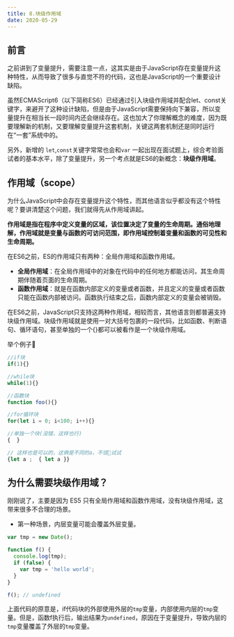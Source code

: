 ```yaml
---
title: 8.块级作⽤域
date: 2020-05-29
---
```


## 前言

之前讲到了变量提升，需要注意一点，这其实是由于JavaScript存在变量提升这种特性，从⽽导致了很多与直觉不符的代码，这也是JavaScript的⼀个重要设计缺陷。

虽然ECMAScript6（以下简称ES6）已经通过引⼊块级作⽤域并配合let、const关键字，来避开了这种设计缺陷，但是由于JavaScript需要保持向下兼容，所以变量提升在相当⻓⼀段时间内还会继续存在。这也加⼤了你理解概念的难度，因为既要理解新的机制，⼜要理解变量提升这套机制，关键这两套机制还是同时运⾏在“⼀套”系统中的。

另外，新增的 `let`,`const`关键字常常也会和`var` 一起出现在面试题上，综合考验面试者的基本水平，除了变量提升，另一个考点就是ES6的新概念：**块级作⽤域**。

## 作⽤域（scope）

为什么JavaScript中会存在变量提升这个特性，⽽其他语⾔似乎都没有这个特性呢？要讲清楚这个问题，我们就得先从作⽤域讲起。

**作⽤域是指在程序中定义变量的区域，该位置决定了变量的⽣命周期。通俗地理解，作⽤域就是变量与函数的可访问范围，即作⽤域控制着变量和函数的可⻅性和⽣命周期。**

在ES6之前，ES的作⽤域只有两种：全局作⽤域和函数作⽤域。
+ **全局作⽤域**：在全局作用域中的对象在代码中的任何地⽅都能访问，其⽣命周期伴随着⻚⾯的⽣命周期。
+ **函数作⽤域**：就是在函数内部定义的变量或者函数，并且定义的变量或者函数只能在函数内部被访问。函数执⾏结束之后，函数内部定义的变量会被销毁。

在ES6之前，JavaScript只⽀持这两种作⽤域，相较⽽⾔，其他语⾔则都普遍⽀持块级作⽤域。块级作⽤域就是使⽤⼀对⼤括号包裹的⼀段代码，⽐如函数、判断语句、循环语句，甚⾄单独的⼀个{}都可以被看作是⼀个块级作⽤域。

举个例子🌰

```js
//if块
if(1){}

//while块
while(1){}

//函数块
function foo(){}

//for循环块
for(let i = 0; i<100; i++){}

//单独⼀个块(没错，这样也行)
{  }

// 这样也是可以的，这俩是不同的a，不信🤨试试
{let a ;  { let a }} 
```

## 为什么需要块级作用域？

刚刚说了，主要是因为 ES5 只有全局作用域和函数作用域，没有块级作用域，这带来很多不合理的场景。

+ 第一种场景，内层变量可能会覆盖外层变量。

```js
var tmp = new Date();

function f() {
  console.log(tmp);
  if (false) {
    var tmp = 'hello world';
  }
}

f(); // undefined
```
上面代码的原意是，if代码块的外部使用外层的`tmp`变量，内部使用内层的`tmp`变量。但是，函数f执行后，输出结果为`undefined`，原因在于变量提升，导致内层的`tmp`变量覆盖了外层的`tmp`变量。
